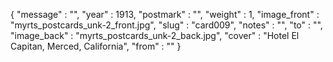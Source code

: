 {
  "message" : "",
  "year" : 1913,
  "postmark" : "",
  "weight" : 1,
  "image_front" : "myrts_postcards_unk-2_front.jpg",
  "slug" : "card009",
  "notes" : "",
  "to" : "",
  "image_back" : "myrts_postcards_unk-2_back.jpg",
  "cover" : "Hotel El Capitan, Merced, California",
  "from" : ""
}
